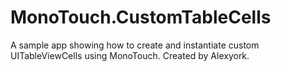 MonoTouch.CustomTableCells
==========================

A sample app showing how to create and instantiate custom UITableViewCells using MonoTouch. Created by Alexyork.
